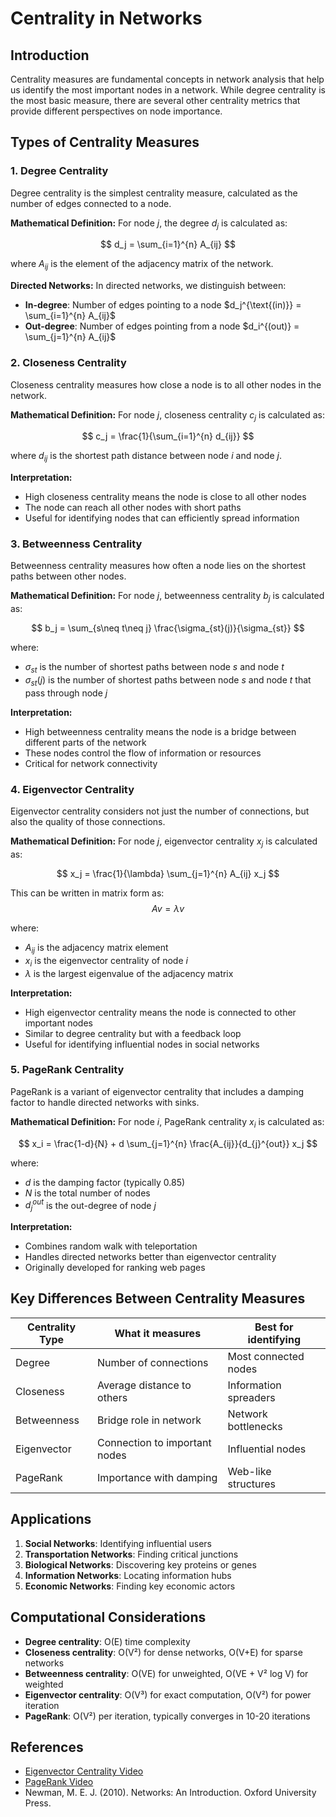 # Centrality in Networks

## Introduction

Centrality measures are fundamental concepts in network analysis that help us identify the most important nodes in a network. While degree centrality is the most basic measure, there are several other centrality metrics that provide different perspectives on node importance.

## Types of Centrality Measures

### 1. Degree Centrality

Degree centrality is the simplest centrality measure, calculated as the number of edges connected to a node.

**Mathematical Definition:**
For node $j$, the degree $d_j$ is calculated as:

$$ d_j = \sum_{i=1}^{n} A_{ij} $$

where $A_{ij}$ is the element of the adjacency matrix of the network.

**Directed Networks:**
In directed networks, we distinguish between:
- **In-degree**: Number of edges pointing to a node
  $d_j^{\text{(in)}} = \sum_{i=1}^{n} A_{ij}$
- **Out-degree**: Number of edges pointing from a node
  $d_i^{(out)} = \sum_{j=1}^{n} A_{ij}$

### 2. Closeness Centrality

Closeness centrality measures how close a node is to all other nodes in the network.

**Mathematical Definition:**
For node $j$, closeness centrality $c_j$ is calculated as:

$$ c_j = \frac{1}{\sum_{i=1}^{n} d_{ij}} $$

where $d_{ij}$ is the shortest path distance between node $i$ and node $j$.

**Interpretation:**
- High closeness centrality means the node is close to all other nodes
- The node can reach all other nodes with short paths
- Useful for identifying nodes that can efficiently spread information

### 3. Betweenness Centrality

Betweenness centrality measures how often a node lies on the shortest paths between other nodes.

**Mathematical Definition:**
For node $j$, betweenness centrality $b_j$ is calculated as:

$$ b_j = \sum_{s\neq t\neq j} \frac{\sigma_{st}(j)}{\sigma_{st}} $$

where:
- $\sigma_{st}$ is the number of shortest paths between node $s$ and node $t$
- $\sigma_{st}(j)$ is the number of shortest paths between node $s$ and node $t$ that pass through node $j$

**Interpretation:**
- High betweenness centrality means the node is a bridge between different parts of the network
- These nodes control the flow of information or resources
- Critical for network connectivity

### 4. Eigenvector Centrality

Eigenvector centrality considers not just the number of connections, but also the quality of those connections.

**Mathematical Definition:**
For node $j$, eigenvector centrality $x_j$ is calculated as:

$$ x_j = \frac{1}{\lambda} \sum_{j=1}^{n} A_{ij} x_j $$

This can be written in matrix form as:
$$ Av = \lambda{v} $$

where:
- $A_{ij}$ is the adjacency matrix element
- $x_i$ is the eigenvector centrality of node $i$
- $\lambda$ is the largest eigenvalue of the adjacency matrix

**Interpretation:**
- High eigenvector centrality means the node is connected to other important nodes
- Similar to degree centrality but with a feedback loop
- Useful for identifying influential nodes in social networks

### 5. PageRank Centrality

PageRank is a variant of eigenvector centrality that includes a damping factor to handle directed networks with sinks.

**Mathematical Definition:**
For node $i$, PageRank centrality $x_i$ is calculated as:

$$ x_i = \frac{1-d}{N} + d \sum_{j=1}^{n} \frac{A_{ij}}{d_{j}^{out}} x_j $$

where:
- $d$ is the damping factor (typically 0.85)
- $N$ is the total number of nodes
- $d_{j}^{out}$ is the out-degree of node $j$

**Interpretation:**
- Combines random walk with teleportation
- Handles directed networks better than eigenvector centrality
- Originally developed for ranking web pages

## Key Differences Between Centrality Measures

| Centrality Type | What it measures | Best for identifying |
|----------------|------------------|---------------------|
| Degree | Number of connections | Most connected nodes |
| Closeness | Average distance to others | Information spreaders |
| Betweenness | Bridge role in network | Network bottlenecks |
| Eigenvector | Connection to important nodes | Influential nodes |
| PageRank | Importance with damping | Web-like structures |

## Applications

1. **Social Networks**: Identifying influential users
2. **Transportation Networks**: Finding critical junctions
3. **Biological Networks**: Discovering key proteins or genes
4. **Information Networks**: Locating information hubs
5. **Economic Networks**: Finding key economic actors

## Computational Considerations

- **Degree centrality**: O(E) time complexity
- **Closeness centrality**: O(V²) for dense networks, O(V+E) for sparse networks
- **Betweenness centrality**: O(VE) for unweighted, O(VE + V² log V) for weighted
- **Eigenvector centrality**: O(V³) for exact computation, O(V²) for power iteration
- **PageRank**: O(V²) per iteration, typically converges in 10-20 iterations

## References

- [Eigenvector Centrality Video](https://www.youtube.com/watch?v=Fr-KK8Ks5vg)
- [PageRank Video](https://www.youtube.com/watch?v=-u02pxg4w8U)
- Newman, M. E. J. (2010). Networks: An Introduction. Oxford University Press. 
